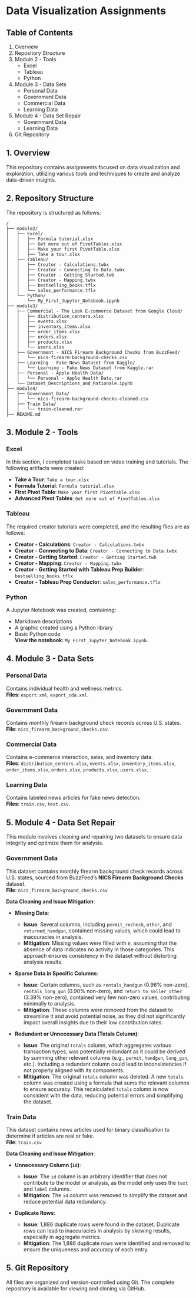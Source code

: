 # Data Visualization Assignments

## Table of Contents
1. Overview
2. Repository Structure
3. Module 2 - Tools
    - Excel
    - Tableau
    - Python
4. Module 3 - Data Sets
    - Personal Data
    - Government Data
    - Commercial Data
    - Learning Data
5. Module 4 - Data Set Repair
   - Government Data
   - Learning Data
6. Git Repository

## 1. Overview
This repository contains assignments focused on data visualization and exploration, utilizing various tools and techniques to create and analyze data-driven insights.

## 2. Repository Structure
The repository is structured as follows:

```
/
├── module2/
│   ├── Excel/
│   │   ├── Formula tutorial.xlsx
│   │   ├── Get more out of PivotTables.xlsx
│   │   ├── Make your first PivotTable.xlsx
│   │   ├── Take a tour.xlsx
│   ├── Tableau/
│   │   ├── Creator - Calculations.twbx
│   │   ├── Creator - Connecting to Data.twbx
│   │   ├── Creator - Getting Started.twb
│   │   ├── Creator - Mapping.twbx
│   │   ├── bestselling_books.tflx
│   │   └── sales_performance.tflx
│   └── Python/
│       └── My_First_Jupyter_Notebook.ipynb
├── module3/
│   ├── Commercial - The Look E-commerce Dataset from Google Cloud/
│   │   ├── distribution_centers.xlsx
│   │   ├── events.xlsx
│   │   ├── inventory_items.xlsx
│   │   ├── order_items.xlsx
│   │   ├── orders.xlsx
│   │   ├── products.xlsx
│   │   └── users.xlsx
│   ├── Government - NICS Firearm Background Checks from BuzzFeed/
│   │   └── nics-firearm-background-checks.csv
│   ├── Learning - Fake News Dataset from Kaggle/
│   │   └── Learning - Fake News Dataset from Kaggle.rar
│   ├── Personal - Apple Health Data/
│   │   └── Personal - Apple Health Data.rar
│   └── Dataset_Descriptions_and_Rationale.ipynb
├── module4/
│   ├── Government Data/
│   │   └── nics-firearm-background-checks-cleaned.csv
│   ├── Train Data/
│   │   └── train-cleaned.rar
├── README.md
```

## 3. Module 2 - Tools

### Excel
In this section, I completed tasks based on video training and tutorials. The following artifacts were created:
- **Take a Tour**: `Take a tour.xlsx`
- **Formula Tutorial**: `Formula tutorial.xlsx`
- **First Pivot Table**: `Make your first PivotTable.xlsx`
- **Advanced Pivot Tables**: `Get more out of PivotTables.xlsx`

### Tableau
The required creator tutorials were completed, and the resulting files are as follows:
- **Creator - Calculations**: `Creator - Calculations.twbx`
- **Creator - Connecting to Data**: `Creator - Connecting to Data.twbx`
- **Creator - Getting Started**: `Creator - Getting Started.twb`
- **Creator - Mapping**: `Creator - Mapping.twbx`
- **Creator - Getting Started with Tableau Prep Builder**: `bestselling_books.tflx`
- **Creator - Tableau Prep Conductor**: `sales_performance.tflx`

### Python
A Jupyter Notebook was created, containing:
- Markdown descriptions
- A graphic created using a Python library
- Basic Python code  
**View the notebook**: `My_First_Jupyter_Notebook.ipynb`.

## 4. Module 3 - Data Sets

### Personal Data
Contains individual health and wellness metrics.  
**Files**: `export.xml`, `export_cda.xml`.  

### Government Data
Contains monthly firearm background check records across U.S. states.  
**File**: `nics_firearm_background_checks.csv`.  

### Commercial Data
Contains e-commerce interaction, sales, and inventory data.  
**Files**: `distribution_centers.xlsx`, `events.xlsx`, `inventory_items.xlsx`, `order_items.xlsx`, `orders.xlsx`, `products.xlsx`, `users.xlsx`.  

### Learning Data
Contains labeled news articles for fake news detection.  
**Files**: `train.csv`, `test.csv`.  

## 5. Module 4 - Data Set Repair

This module involves cleaning and repairing two datasets to ensure data integrity and optimize them for analysis.

### Government Data
This dataset contains monthly firearm background check records across U.S. states, sourced from BuzzFeed’s **NICS Firearm Background Checks** dataset.  
**File**: `nics_firearm_background_checks.csv`  

**Data Cleaning and Issue Mitigation**:

- **Missing Data**:
   - **Issue**: Several columns, including `permit_recheck`, `other`, and `returned_handgun`, contained missing values, which could lead to inaccuracies in analysis.
   - **Mitigation**: Missing values were filled with `0`, assuming that the absence of data indicates no activity in those categories. This approach ensures consistency in the dataset without distorting analysis results.

- **Sparse Data in Specific Columns**:
   - **Issue**: Certain columns, such as `rentals_handgun` (0.96% non-zero), `rentals_long_gun` (0.90% non-zero), and `return_to_seller_other` (3.39% non-zero), contained very few non-zero values, contributing minimally to analysis.
   - **Mitigation**: These columns were removed from the dataset to streamline it and avoid potential noise, as they did not significantly impact overall insights due to their low contribution rates.

- **Redundant or Unnecessary Data (Totals Column)**:
   - **Issue**: The original `totals` column, which aggregates various transaction types, was potentially redundant as it could be derived by summing other relevant columns (e.g., `permit`, `handgun`, `long_gun`, etc.). Including a redundant column could lead to inconsistencies if not properly aligned with its components.
   - **Mitigation**: The original `totals` column was deleted. A new `totals` column was created using a formula that sums the relevant columns to ensure accuracy. This recalculated `totals` column is now consistent with the data, reducing potential errors and simplifying the dataset.

### Train Data
This dataset contains news articles used for binary classification to determine if articles are real or fake.  
**File**: `train.csv`

**Data Cleaning and Issue Mitigation**:

- **Unnecessary Column (`id`)**:
   - **Issue**: The `id` column is an arbitrary identifier that does not contribute to the model or analysis, as the model only uses the `text` and `label` columns.
   - **Mitigation**: The `id` column was removed to simplify the dataset and reduce potential data redundancy.

- **Duplicate Rows**:
   - **Issue**: 1,886 duplicate rows were found in the dataset. Duplicate rows can lead to inaccuracies in analysis by skewing results, especially in aggregate metrics.
   - **Mitigation**: The 1,886 duplicate rows were identified and removed to ensure the uniqueness and accuracy of each entry.

## 5. Git Repository
All files are organized and version-controlled using Git. The complete repository is available for viewing and cloning via GitHub.
